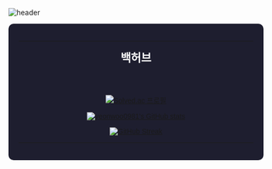 <!-- 헤더 배너 -->
![header](https://capsule-render.vercel.app/api?type=waving&color=0:1e1e2f,100:915eff&height=200&section=header&text=Welcome%20to%20ByulDaram's%20profile!&fontSize=40&fontAlign=50&fontColor=ffffff&animation=fadeIn)

<!-- 타이핑 효과 -->



<!-- 본문 컨테이너 -->
<div align="center" style="background-color:#1e1e2f; padding:20px; border-radius:10px; font-family:'Malgun Gothic', sans-serif;">

---

<span style="color:#ffffff; font-size:22px;"><b> 백허브</b></span>

<br><br>

<!-- Solved.ac 프로필 -->
[![Solved.ac 프로필](https://mazassumnida.wtf/api/v2/generate_badge?boj=ggm_byuldaram)](https://solved.ac/profile/ggm_byuldaram)

<!-- GitHub 통계 -->
[![yeonwoo0981's GitHub stats](https://github-readme-stats.vercel.app/api?username=yeonwoo0981&show_icons=true&theme=tokyonight&hide=prs)](https://github.com/yeonwoo0981)

<!-- GitHub Streak -->
[![GitHub Streak](https://streak-stats.demolab.com/?user=yeonwoo0981&theme=tokyonight)](https://github.com/yeonwoo0981)

---

</div>
